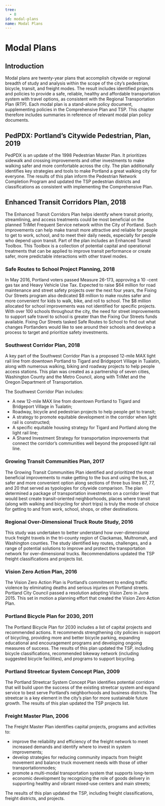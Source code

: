 ```yaml
---
tree:
  - 8
id: modal-plans
name: Modal Plans
---
```

# Modal Plans

## Introduction

Modal plans are twenty-year plans that accomplish citywide or regional breadth of study and analysis within the scope of the city’s pedestrian, bicycle, transit, and freight modes. The result includes identified projects and policies to provide a safe, reliable, healthy and affordable transportation system with travel options, as consistent with the Regional Transportation Plan (RTP). Each modal plan is a stand-alone policy document, supplementing policies in the Comprehensive Plan and TSP. This chapter therefore includes summaries in reference of relevant modal plan policy documents.

## PedPDX: Portland’s Citywide Pedestrian, Plan, 2019

PedPDX is an update of the 1998 Pedestrian Master Plan. It prioritizes sidewalk and crossing improvements and other investments to make walking safer and more comfortable across the city. The plan additionally identifies key strategies and tools to make Portland a great walking city for everyone. The results of this plan inform the Pedestrian Network Completion Program and updated the TSP pedestrian districts and classifications as consistent with implementing the Comprehensive Plan.

## Enhanced Transit Corridors Plan, 2018

The Enhanced Transit Corridors Plan helps identify where transit priority, streamlining, and access treatments could be most beneficial on the planned TriMet Frequent Service network within the City of Portland. Such improvements can help make transit more attractive and reliable for people to get to work, school, and to meet their daily needs, especially for people who depend upon transit. Part of the plan includes an Enhanced Transit Toolbox. This Toolbox is a collection of potential capital and operational treatments that can be applied to improve transit performance or create safer, more predictable interactions with other travel modes.

### Safe Routes to School Project Planning, 2018

In May 2016, Portland voters passed Measure 26-173, approving a 10 -cent gas tax and Heavy Vehicle Use Tax. Expected to raise $64 million for road maintenance and street safety projects over the next four years, the Fixing Our Streets program also dedicated $8 million to make routes safer and more convenient for kids to walk, bike, and roll to school. The $8 million allocated for school improvements was not identified for specific projects. With over 100 schools throughout the city, the need for street improvements to support safe travel to school is greater than the Fixing Our Streets funds available. Fixing Our Streets tasked Safe Routes to School to find out what changes Portlanders would like to see around their schools and develop a process to target and prioritize safety investments.

### Southwest Corridor Plan, 2018

A key part of the Southwest Corridor Plan is a proposed 12-mile MAX light rail line from downtown Portland to Tigard and Bridgeport Village in Tualatin, along with numerous walking, biking and roadway projects to help people access stations. This plan was created as a partnership of seven cities, Washington County and the Metro Council, along with TriMet and the Oregon Department of Transportation.

The Southwest Corridor Plan includes:
- A new 12-mile MAX line from downtown Portland to Tigard and Bridgeport Village in Tualatin;
- Roadway, bicycle and pedestrian projects to help people get to transit;
- A strategy to promote equitable development in the corridor when light rail is constructed;
- A specific equitable housing strategy for Tigard and Portland along the light rail line;
- A Shared Investment Strategy for transportation improvements that connect the corridor’s communities well beyond the proposed light rail line.

### Growing Transit Communities Plan, 2017

The Growing Transit Communities Plan identified and prioritized the most beneficial improvements to make getting to the bus and using the bus, a safer and more convenient option along sections of three bus lines 87, 77, and 20 that served as typologies for citywide comparison. The plan determined a package of transportation investments on a corridor level that would best create transit-oriented neighborhoods, places where transit (along with walking and bicycling for short trips) is truly the mode of choice for getting to and from work, school, shops, or other destinations.

### Regional Over-Dimensional Truck Route Study, 2016

This study was undertaken to better understand how over-dimensional truck freight travels in the tri-county region of Clackamas, Multnomah, and Washington counties. The study identified key routes, challenges, and a range of potential solutions to improve and protect the transportation network for over-dimensional trucks. Recommendations updated the TSP freight classifications and projects list.

### Vision Zero Action Plan, 2016

The Vision Zero Action Plan is Portland’s commitment to ending traffic violence by eliminating deaths and serious injuries on Portland streets. Portland City Council passed a resolution adopting Vision Zero in June 2015. This set in motion a planning effort that created the Vision Zero Action Plan.

### Portland Bicycle Plan for 2030, 2011

The Portland Bicycle Plan for 2030 includes a list of capital projects and recommended actions. It recommends strengthening city policies in support of bicycling, providing more and better bicycle parking, expanding educational and encouragement programs and developing ongoing measures of success. The results of this plan updated the TSP, including bicycle classifications, recommended bikeway network (including suggested bicycle facilities), and programs to support bicycling.

### Portland Streetcar System Concept Plan, 2009

The Portland Streetcar System Concept Plan identifies potential corridors that will build upon the success of the existing streetcar system and expand service to best serve Portland’s neighborhoods and business districts. The streetcar is a key element in the city’s plan for more sustainable future growth. The results of this plan updated the TSP projects list.

### Freight Master Plan, 2006

The Freight Master Plan identifies capital projects, programs and activities to:

- improve the reliability and efficiency of the freight network to meet increased demands and identify where to invest in system improvements;
- develop strategies for reducing community impacts from freight movement and balance truck movement needs with those of other transportationmodes;
- promote a multi-modal transportation system that supports long-term economic development by recognizing the role of goods delivery in supporting healthy and vibrant mixed-use centers and main streets;

The results of this plan updated the TSP, including freight classifications, freight districts, and
projects.

